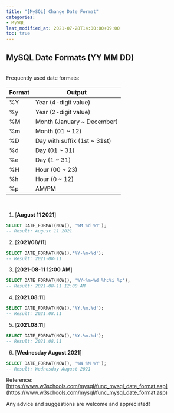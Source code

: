 ```yaml
---
title: "[MySQL] Change Date Format"
categories:
- MySQL
last_modified_at: 2021-07-28T14:00:00+09:00
toc: true
---
```


## MySQL Date Formats (YY MM DD)
<br>
Frequently used date formats:
<br>

| Format | Output |
|--|--|
| %Y | Year (4-digit value) |
| %y | Year (2-digit value) |
| %M | Month (January ~ December) |
| %m | Month (01 ~ 12) |
| %D | Day with suffix (1st ~ 31st) |
| %d | Day (01 ~ 31) |
| %e | Day (1 ~ 31) |
| %H | Hour (00 ~ 23) |
| %h | Hour (0 ~ 12) |
| %p | AM/PM |

<br>

1. [**August 11 2021**] 
~~~sql
SELECT DATE_FORMAT(NOW(), '%M %d %Y');
-- Result: August 11 2021
~~~
2. [**2021/08/11**] 
~~~sql
SELECT DATE_FORMAT(NOW(),'%Y-%m-%d');
-- Result: 2021-08-11
~~~
3. [**2021-08-11 12:00 AM**]    
~~~sql
SELECT DATE_FORMAT(NOW(), '%Y-%m-%d %h:%i %p');
-- Result: 2021-08-11 12:00 AM
~~~
4. [**2021.08.11**] 
~~~sql
SELECT DATE_FORMAT(NOW(),'%Y.%m.%d');
-- Result: 2021.08.11
~~~
5. [**2021.08.11**] 
~~~sql
SELECT DATE_FORMAT(NOW(),'%Y.%m.%d');
-- Result: 2021.08.11
~~~
6. [**Wednesday August 2021**] 
~~~sql
SELECT DATE_FORMAT(NOW(), '%W %M %Y');
-- Result: Wednesday August 2021
~~~


Reference:
[https://www.w3schools.com/mysql/func_mysql_date_format.asp](https://www.w3schools.com/mysql/func_mysql_date_format.asp)

Any advice and suggestions are welcome and appreciated!
